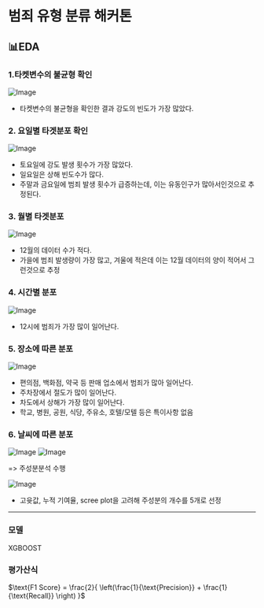 # 범죄 유형 분류 해커톤

## 📊EDA
### 1.타켓변수의 불균형 확인
![Image](https://github.com/user-attachments/assets/409561ed-e121-4862-9691-fffff3630eb4)

- 타켓변수의 불균형을 확인한 결과 강도의 빈도가 가장 많았다.

### 2. 요일별 타겟분포 확인   
![Image](https://github.com/user-attachments/assets/39a8425c-b722-43e7-b1a3-ae3fa6fd46ce)

- 토요일에 강도 발생 횟수가 가장 많았다.
- 일요일은 상해 빈도수가 많다.
- 주말과 금요일에 범죄 발생 횟수가 급증하는데, 이는 유동인구가 많아서인것으로 추정된다.

### 3. 월별 타겟분포
![Image](https://github.com/user-attachments/assets/4c5d0c9d-49bd-4f1d-a668-86bd2b4e1a67)
- 12월의 데이터 수가 적다.
- 가을에 범죄 발생량이 가장 많고, 겨울에 적은데 이는 12월 데이터의 양이 적어서 그런것으로 추정

### 4. 시간별 분포
   ![Image](https://github.com/user-attachments/assets/d29bd6cb-b19b-4aa4-b319-90eff0365bd3)
- 12시에 범죄가 가장 많이 일어난다.

### 5. 장소에 따른 분포
![Image](https://github.com/user-attachments/assets/5e7e2b83-4ec6-402b-b780-a396fe28fbfa)
- 편의점, 백화점, 약국 등 판매 업소에서 범죄가 많아 일어난다.
- 주차장에서 절도가 많이 일어난다.
- 차도에서 상해가 가장 많이 일어난다.
- 학교, 병원, 공원, 식당, 주유소, 호텔/모텔 등은 특이사항 없음

### 6. 날씨에 따른 분포

![Image](https://github.com/user-attachments/assets/16933781-e077-4a1f-ba65-efcba25a963f)
![Image](https://github.com/user-attachments/assets/154a83e6-7d70-4f38-a43a-7903c6945a0e)

=> 주성분분석 수행

![Image](https://github.com/user-attachments/assets/2e5c2738-f542-4ddc-bb13-8061e3f8d90c)
- 고윳값, 누적 기여율, scree plot을 고려해 주성분의 개수를 5개로 선정 
---
### 모델
XGBOOST
### 평가산식
$\text{F1 Score} = \frac{2}{ \left(\frac{1}{\text{Precision}} + \frac{1}{\text{Recall}} \right) }$
